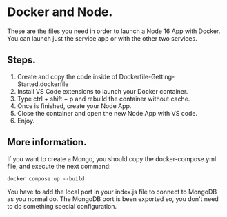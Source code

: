 # Docker and Node.

These are the files you need in order to launch a Node 16 App with Docker.
You can launch just the service app or with the other two services.

## Steps.

1. Create and copy the code inside of Dockerfile-Getting-Started.dockerfile
2. Install VS Code extensions to launch your Docker container.
3. Type ctrl + shift + p and rebuild the container without cache.
4. Once is finished, create your Node App.
5. Close the container and open the new Node App with VS code.
6. Enjoy.

## More information.

If you want to create a Mongo, you should copy the docker-compose.yml file, and execute the next command:

```
docker compose up --build
```

You have to add the local port in your index.js file to connect to MongoDB as you normal do.
The MongoDB port is been exported so, you don't need to do something special configuration.
